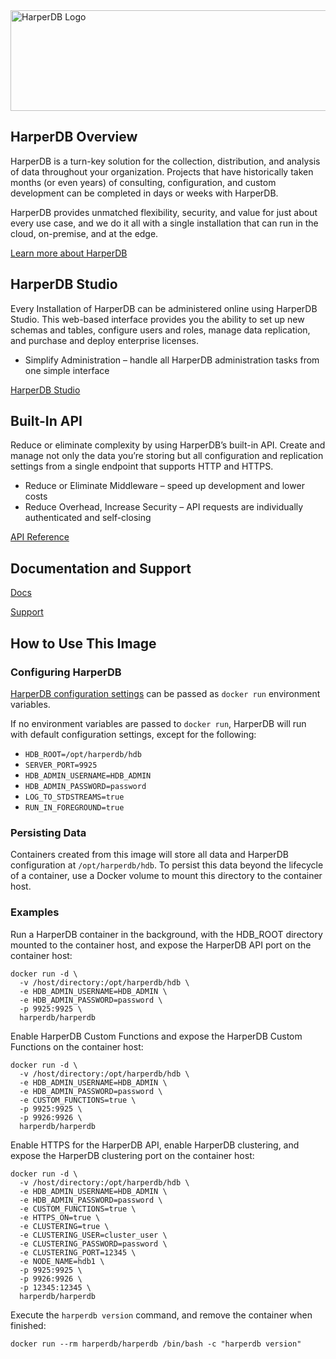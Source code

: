 <img src="https://hdb-marketing.s3.amazonaws.com/large_purple_horiz_new.png" width="562" height="161" alt="HarperDB Logo">

## HarperDB Overview

HarperDB is a turn-key solution for the collection, distribution, and analysis of data throughout your organization. Projects that have historically taken months (or even years) of consulting, configuration, and custom development can be completed in days or weeks with HarperDB.

HarperDB provides unmatched flexibility, security, and value for just about every use case, and we do it all with a single installation that can run in the cloud, on-premise, and at the edge.

[Learn more about HarperDB](https://harperdb.io/?utm_source=docker&utm_medium=hub)

## HarperDB Studio

Every Installation of HarperDB can be administered online using HarperDB Studio. This web-based interface provides you the ability to set up new schemas and tables, configure users and roles, manage data replication, and purchase and deploy enterprise licenses.
- Simplify Administration – handle all HarperDB administration tasks from one simple interface

[HarperDB Studio](https://studio.harperdb.io/sign-up)

## Built-In API

Reduce or eliminate complexity by using HarperDB’s built-in API. Create and manage not only the data you’re storing but all configuration and replication settings from a single endpoint that supports HTTP and HTTPS.
- Reduce or Eliminate Middleware – speed up development and lower costs
- Reduce Overhead, Increase Security – API requests are individually authenticated and self-closing

[API Reference](https://api.harperdb.io/)

## Documentation and Support

[Docs](https://docs.harperdb.io/)

[Support](https://harperdb.io/docs/support/)

## How to Use This Image

### Configuring HarperDB
[HarperDB configuration settings](https://harperdb.io/docs/reference/configuration-file/) can be passed as `docker run` environment variables.

If no environment variables are passed to `docker run`, HarperDB will run with default configuration settings, except for the following:
- `HDB_ROOT=/opt/harperdb/hdb`
- `SERVER_PORT=9925`
- `HDB_ADMIN_USERNAME=HDB_ADMIN`
- `HDB_ADMIN_PASSWORD=password`
- `LOG_TO_STDSTREAMS=true`
- `RUN_IN_FOREGROUND=true`

### Persisting Data
Containers created from this image will store all data and HarperDB configuration at `/opt/harperdb/hdb`. To persist this data beyond the lifecycle of a container, use a Docker volume to mount this directory to the container host.

### Examples

Run a HarperDB container in the background, with the HDB_ROOT directory mounted to the container host, and expose the HarperDB API port on the container host:
```
docker run -d \
  -v /host/directory:/opt/harperdb/hdb \
  -e HDB_ADMIN_USERNAME=HDB_ADMIN \
  -e HDB_ADMIN_PASSWORD=password \
  -p 9925:9925 \
  harperdb/harperdb
```

Enable HarperDB Custom Functions and expose the HarperDB Custom Functions on the container host:
```
docker run -d \
  -v /host/directory:/opt/harperdb/hdb \
  -e HDB_ADMIN_USERNAME=HDB_ADMIN \
  -e HDB_ADMIN_PASSWORD=password \
  -e CUSTOM_FUNCTIONS=true \
  -p 9925:9925 \
  -p 9926:9926 \
  harperdb/harperdb
```

Enable HTTPS for the HarperDB API, enable HarperDB clustering, and expose the HarperDB clustering port on the container host:
```
docker run -d \
  -v /host/directory:/opt/harperdb/hdb \
  -e HDB_ADMIN_USERNAME=HDB_ADMIN \
  -e HDB_ADMIN_PASSWORD=password \
  -e CUSTOM_FUNCTIONS=true \
  -e HTTPS_ON=true \
  -e CLUSTERING=true \
  -e CLUSTERING_USER=cluster_user \
  -e CLUSTERING_PASSWORD=password \
  -e CLUSTERING_PORT=12345 \
  -e NODE_NAME=hdb1 \
  -p 9925:9925 \
  -p 9926:9926 \
  -p 12345:12345 \
  harperdb/harperdb
```

Execute the `harperdb version` command, and remove the container when finished:
```
docker run --rm harperdb/harperdb /bin/bash -c "harperdb version"
```